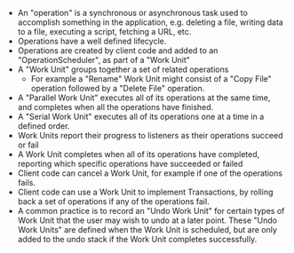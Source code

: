 - An "operation" is a synchronous or asynchronous task used to accomplish something in the application, e.g. deleting a file, writing data to a file, executing a script, fetching a URL, etc.
- Operations have a well defined lifecycle.
- Operations are created by client code and added to an "OperationScheduler", as part of a "Work Unit"
- A "Work Unit" groups together a set of related operations
    - For example a "Rename" Work Unit might consist of a "Copy File" operation followed by a "Delete File" operation.
- A "Parallel Work Unit" executes all of its operations at the same time, and completes when all the operations have finished.
- A "Serial Work Unit" executes all of its operations one at a time in a defined order.
- Work Units report their progress to listeners as their operations succeed or fail
- A Work Unit completes when all of its operations have completed, reporting which specific operations have succeeded or failed
- Client code can cancel a Work Unit, for example if one of the operations fails.
- Client code can use a Work Unit to implement Transactions, by rolling back a set of operations if any of the operations fail.
- A common practice is to record an "Undo Work Unit" for certain types of Work Unit that the user may wish to undo at a later point. These "Undo Work Units" are defined when the Work Unit is scheduled, but are only added to the undo stack if the Work Unit completes successfully.
